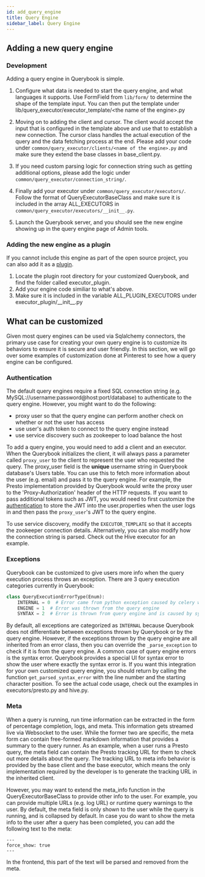 ```yaml
---
id: add_query_engine
title: Query Engine
sidebar_label: Query Engine
---
```


## Adding a new query engine

### Development

Adding a query engine in Querybook is simple.

1.  Configure what data is needed to start the query engine, and what languages it supports. Use FormField from `lib/form/` to determine the shape of the template input. You can then put the template under lib/query_executor/executor_template/\<the name of the engine\>.py

2.  Moving on to adding the client and cursor. The client would accept the input that is configured in the template above
    and use that to establish a new connection. The cursor class handles the actual execution of the query and the data
    fetching process at the end. Please add your code under `common/query_executor/clients/<name of the engine>.py` and make sure they extend the base classes
    in base_client.py.

3.  If you need custom parsing logic for connection string such as getting additional options, please add the logic under `common/query_executor/connection_string/`.

4.  Finally add your executor under `common/query_executor/executors/`. Follow the format of QueryExecutorBaseClass and make sure it is included in the array ALL_EXECUTORS in `common/query_executor/executors/__init__.py`.

5.  Launch the Querybook server, and you should see the new engine showing up in the query engine page of Admin tools.

### Adding the new engine as a plugin

If you cannot include this engine as part of the open source project, you can also add it as a [plugin](plugins.md).

1. Locate the plugin root directory for your customized Querybook, and find the folder called executor_plugin.
2. Add your engine code similiar to what's above.
3. Make sure it is included in the variable ALL_PLUGIN_EXECUTORS under executor_plugin/\_\_init\_\_.py

## What can be customized

Given most query engines can be used via Sqlalchemy connectors, the primary use case for creating your own query engine is to customize its behaviors to ensure it is secure and user friendly. In this section, we will go over some examples of customization done at Pinterest to see how a query engine can be configured.

### Authentication

The default query engines require a fixed SQL connection string (e.g. MySQL://username:password@host:port/database) to authenticate to the query engine. However, you might want to do the following:

-   proxy user so that the query engine can perform another check on whether or not the user has access
-   use user's auth token to connect to the query engine instead
-   use service discovery such as zookeeper to load balance the host

To add a query engine, you would need to add a client and an executor. When the Querybook initializes the client, it will always pass a parameter called `proxy_user` to the client to represent the user who requested the query. The proxy_user field is the **unique** username string in Querybook database's Users table. You can use this to fetch more information about the user (e.g. email) and pass it to the query engine. For example, the Presto implementation provided by Querybook would write the proxy user to the 'Proxy-Authorization' header of the HTTP requests. If you want to pass additional tokens such as JWT, you would need to first customize the [authentication](add_auth.md) to store the JWT into the user.properties when the user logs in and then pass the `proxy_user`'s JWT to the query engine.

To use service discovery, modify the `EXECUTOR_TEMPLATE` so that it accepts the zookeeper connection details. Alternatively, you can also modify how the connection string is parsed. Check out the Hive executor for an example.

### Exceptions

Querybook can be customized to give users more info when the query execution process throws an exception. There are 3 query execution categories currently in Querybook:

```py
class QueryExecutionErrorType(Enum):
    INTERNAL = 0  # Error came from python exception caused by celery worker
    ENGINE = 1  # Error was thrown from the query engine
    SYNTAX = 2  # Error is thrown from query engine and is caused by syntax
```

By default, all exceptions are categorized as `INTERNAL` because Querybook does not differentiate between exceptions thrown by Querybook or by the query engine. However, if the exceptions thrown by the query engine are all inherited from an error class, then you can override the `_parse_exception` to check if it is from the query engine.
A common case of query engine errors is the syntax error. Querybook provides a special UI for syntax error to show the user where exactly the syntax error is. If you want this integration for your own customized query engine, you should return by calling the function `get_parsed_syntax_error` with the line number and the starting character position. To see the actual code usage, check out the examples in executors/presto.py and hive.py.

### Meta

When a query is running, run time information can be extracted in the form of percentage completion, logs, and meta. This information gets streamed live via Websocket to the user. While the former two are specific, the meta form can contain free-formed markdown information that provides a summary to the query runner. As an example, when a user runs a Presto query, the meta field can contain the Presto tracking URL for them to check out more details about the query. The tracking URL to meta info behavior is provided by the base client and the base executor, which means the only implementation required by the developer is to generate the tracking URL in the inherited client.

However, you may want to extend the meta_info function in the QueryExecutorBaseClass to provide other info to the user. For example, you can provide multiple URLs (e.g. log URL) or runtime query warnings to the user. By default, the meta field is only shown to the user while the query is running, and is collapsed by default. In case you do want to show the meta info to the user after a query has been completed, you can add the following text to the meta:

```
---
force_show: true
---
```

In the frontend, this part of the text will be parsed and removed from the meta.
